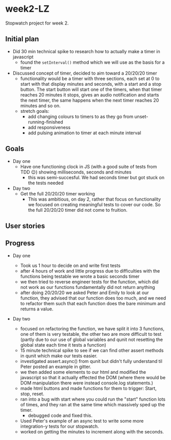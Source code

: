 # week2-LZ
Stopwatch project for week 2.

## Initial plan
* Did 30 min technical spike to research how to actually make a timer in javascript
  * found the `setInterval()` method which we will use as the basis for a timer
* Discussed concept of timer, decided to aim toward a 20/20/20 timer
  * functionality would be a timer with three sections, each set at 0 to start with that display minutes and seconds, with a start and a stop button. The start button will start one of the timers, when that timer reaches 20 minutes it stops, gives an audio notification and starts the next timer, the same happens when the next timer reaches 20 minutes and so on.
  * stretch goals:
    * add changing colours to timers to as they go from unset-running-finished
    * add responsiveness
    * add pulsing animation to timer at each minute interval

## Goals
* Day one
  * Have one functioning clock in JS (with a good suite of tests from TDD :wink:) showing milliseconds, seconds and minutes
    * this was semi-succesful. We had seconds timer but got stuck on the tests needed
* Day two
  * Get the full 20/20/20 timer working
    * This was ambitious, on day 2, rather that focus on functionality we focused on creating meaningful tests to cover our code. So the full 20/20/20 timer did not come to fruition.

## User stories


## Progress
* Day one
  * Took us 1 hour to decide on and write first tests
  * after 4 hours of work and little progress due to difficulties with the functions being testable we wrote a basic seconds timer
  * we then tried to reverse engineer tests for the function, which did not work as our functions fundamentally did not return anything
  * after doing 20/20/20 we asked Peter and Emily to look at our function, they advised that our function does too much, and we need to refactor them such that each function does the bare minimum and returns a value.

* Day two
  * focused on refactoring the function, we have split it into 3 functions, one of them is very testable, the other two are more difficult to test (partly due to our use of global variables and qunit not resetting the global state each time it tests a function)
  * 15 minute technical spike to see if we can find other assert methods in qunit which make our tests easier.
  * investigated assert.async() from qunit but didn't fully understand til Peter posted an example in gitter.
  * we then added some elements to our html and modified the javascript so that it actually effected the DOM (where there would be DOM manipulation there were instead console.log statements.)
  * made html buttons and made functions for them to trigger: Start, stop, reset.
  * ran into a bug with start where you could run the "start" function lots of times, and they ran at the same time which massively sped up the timer.
    * debugged code and fixed this.
  * Used Peter's example of an async test to write some more integration-y tests for our stopwatch.
  * worked on getting the minutes to increment along with the seconds.
